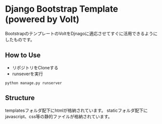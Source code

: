 ﻿# Django Bootstrap Template (powered by Volt)

BootstrapのテンプレートのVoltをDjnagoに適応させてすぐに活用できるようにしたものです。

## How to Use
- リポジトリをCloneする
- runseverを実行 
```
python manage.py runserver
```

## Structure
templatesフォルダ配下にhtmlが格納されています。
staticフォルダ配下にjavascript、css等の静的ファイルが格納されています。

